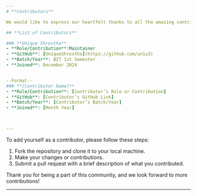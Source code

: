 ```yaml
---
# **Contributors**

We would like to express our heartfelt thanks to all the amazing contributors who have helped make **IOST - Initiative for Open Source Technology** a vibrant and growing community. Your contributions, both big and small, are highly appreciated!

## **List of Contributors**

### **Unique Shrestha**
- **Role/Contribution**:Maintainer
- **GitHub**: [UniqueShrestha](https://github.com/un1u3)
- **Batch/Year**: BIT 1st Semester
- **Joined**: December 2024


--Format--
### **[Contributor Name]**
- **Role/Contribution**: [Contributor’s Role or Contribution]
- **GitHub**: [Contributor’s GitHub Link]
- **Batch/Year**: [Contributor’s Batch/Year]
- **Joined**: [Month Year]



---
```


To add yourself as a contributor, please follow these steps:

1. Fork the repository and clone it to your local machine.
2. Make your changes or contributions.
3. Submit a pull request with a brief description of what you contributed.

Thank you for being a part of this community, and we look forward to more contributions!

---

